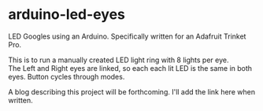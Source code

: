 # arduino-led-eyes
LED Googles using an Arduino.   Specifically written for an Adafruit Trinket Pro.

This is to run a manually created LED light ring with 8 lights per eye.  
The Left and Right eyes are linked, so each each lit LED is the same in both eyes.
Button cycles through modes.

A blog describing this project will be forthcoming.  I'll add the link here when written.
    
